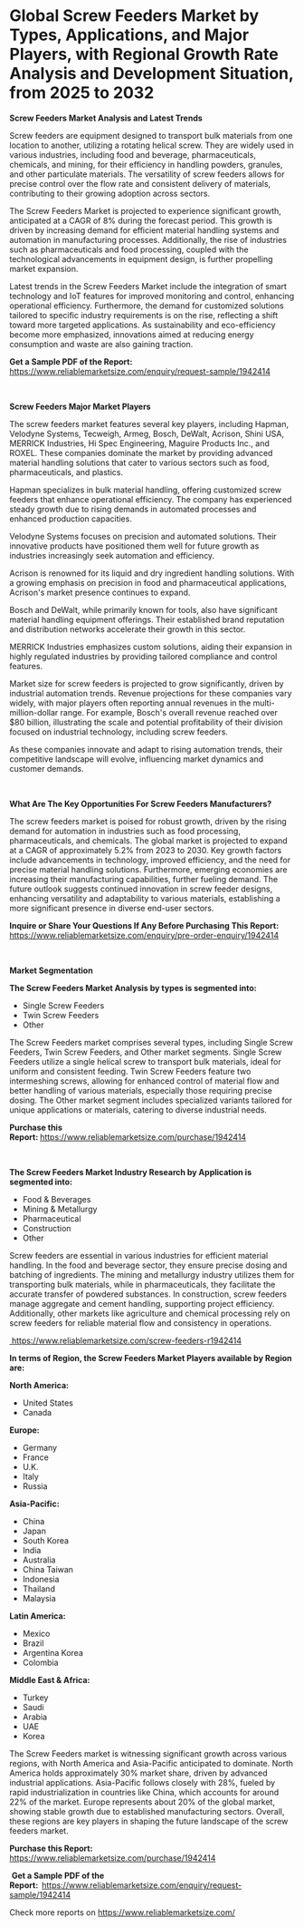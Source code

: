 <p><h1>Global Screw Feeders Market by Types, Applications, and Major Players, with Regional Growth Rate Analysis and Development Situation, from 2025 to 2032</h1></p><p><strong>Screw Feeders Market Analysis and Latest Trends</strong></p>
<p><p>Screw feeders are equipment designed to transport bulk materials from one location to another, utilizing a rotating helical screw. They are widely used in various industries, including food and beverage, pharmaceuticals, chemicals, and mining, for their efficiency in handling powders, granules, and other particulate materials. The versatility of screw feeders allows for precise control over the flow rate and consistent delivery of materials, contributing to their growing adoption across sectors.</p><p>The Screw Feeders Market is projected to experience significant growth, anticipated at a CAGR of 8% during the forecast period. This growth is driven by increasing demand for efficient material handling systems and automation in manufacturing processes. Additionally, the rise of industries such as pharmaceuticals and food processing, coupled with the technological advancements in equipment design, is further propelling market expansion.</p><p>Latest trends in the Screw Feeders Market include the integration of smart technology and IoT features for improved monitoring and control, enhancing operational efficiency. Furthermore, the demand for customized solutions tailored to specific industry requirements is on the rise, reflecting a shift toward more targeted applications. As sustainability and eco-efficiency become more emphasized, innovations aimed at reducing energy consumption and waste are also gaining traction.</p></p>
<p><strong>Get a Sample PDF of the Report:&nbsp;</strong> <a href="https://www.reliablemarketsize.com/enquiry/request-sample/1942414?utm_campaign=1903&utm_medium=2&utm_source=Github&utm_content=ia&utm_term=23022025&utm_id=screw-feeders">https://www.reliablemarketsize.com/enquiry/request-sample/1942414</a></p>
<p>&nbsp;</p>
<p><strong>Screw Feeders Major Market Players</strong></p>
<p><p>The screw feeders market features several key players, including Hapman, Velodyne Systems, Tecweigh, Armeg, Bosch, DeWalt, Acrison, Shini USA, MERRICK Industries, Hi Spec Engineering, Maguire Products Inc., and ROXEL. These companies dominate the market by providing advanced material handling solutions that cater to various sectors such as food, pharmaceuticals, and plastics.</p><p>Hapman specializes in bulk material handling, offering customized screw feeders that enhance operational efficiency. The company has experienced steady growth due to rising demands in automated processes and enhanced production capacities.</p><p>Velodyne Systems focuses on precision and automated solutions. Their innovative products have positioned them well for future growth as industries increasingly seek automation and efficiency.</p><p>Acrison is renowned for its liquid and dry ingredient handling solutions. With a growing emphasis on precision in food and pharmaceutical applications, Acrison's market presence continues to expand.</p><p>Bosch and DeWalt, while primarily known for tools, also have significant material handling equipment offerings. Their established brand reputation and distribution networks accelerate their growth in this sector.</p><p>MERRICK Industries emphasizes custom solutions, aiding their expansion in highly regulated industries by providing tailored compliance and control features.</p><p>Market size for screw feeders is projected to grow significantly, driven by industrial automation trends. Revenue projections for these companies vary widely, with major players often reporting annual revenues in the multi-million-dollar range. For example, Bosch's overall revenue reached over $80 billion, illustrating the scale and potential profitability of their division focused on industrial technology, including screw feeders.</p><p>As these companies innovate and adapt to rising automation trends, their competitive landscape will evolve, influencing market dynamics and customer demands.</p></p>
<p>&nbsp;</p>
<p><strong>What Are The Key Opportunities For Screw Feeders Manufacturers?</strong></p>
<p><p>The screw feeders market is poised for robust growth, driven by the rising demand for automation in industries such as food processing, pharmaceuticals, and chemicals. The global market is projected to expand at a CAGR of approximately 5.2% from 2023 to 2030. Key growth factors include advancements in technology, improved efficiency, and the need for precise material handling solutions. Furthermore, emerging economies are increasing their manufacturing capabilities, further fueling demand. The future outlook suggests continued innovation in screw feeder designs, enhancing versatility and adaptability to various materials, establishing a more significant presence in diverse end-user sectors.</p></p>
<p><strong>Inquire or Share Your Questions If Any Before Purchasing This Report:</strong> <a href="https://www.reliablemarketsize.com/enquiry/pre-order-enquiry/1942414?utm_campaign=1903&utm_medium=2&utm_source=Github&utm_content=ia&utm_term=23022025&utm_id=screw-feeders">https://www.reliablemarketsize.com/enquiry/pre-order-enquiry/1942414</a></p>
<p>&nbsp;</p>
<p><strong>Market Segmentation</strong></p>
<p><strong>The Screw Feeders Market Analysis by types is segmented into:</strong></p>
<p><ul><li>Single Screw Feeders</li><li>Twin Screw Feeders</li><li>Other</li></ul></p>
<p><p>The Screw Feeders market comprises several types, including Single Screw Feeders, Twin Screw Feeders, and Other market segments. Single Screw Feeders utilize a single helical screw to transport bulk materials, ideal for uniform and consistent feeding. Twin Screw Feeders feature two intermeshing screws, allowing for enhanced control of material flow and better handling of various materials, especially those requiring precise dosing. The Other market segment includes specialized variants tailored for unique applications or materials, catering to diverse industrial needs.</p></p>
<p><strong>Purchase this Report:&nbsp;</strong><a href="https://www.reliablemarketsize.com/purchase/1942414?utm_campaign=1903&utm_medium=2&utm_source=Github&utm_content=ia&utm_term=23022025&utm_id=screw-feeders">https://www.reliablemarketsize.com/purchase/1942414</a></p>
<p>&nbsp;</p>
<p><strong>The Screw Feeders Market Industry Research by Application is segmented into:</strong></p>
<p><ul><li>Food & Beverages</li><li>Mining & Metallurgy</li><li>Pharmaceutical</li><li>Construction</li><li>Other</li></ul></p>
<p><p>Screw feeders are essential in various industries for efficient material handling. In the food and beverage sector, they ensure precise dosing and batching of ingredients. The mining and metallurgy industry utilizes them for transporting bulk materials, while in pharmaceuticals, they facilitate the accurate transfer of powdered substances. In construction, screw feeders manage aggregate and cement handling, supporting project efficiency. Additionally, other markets like agriculture and chemical processing rely on screw feeders for reliable material flow and consistency in operations.</p></p>
<p><a href="https://www.reliablemarketsize.com/screw-feeders-r1942414?utm_campaign=1903&utm_medium=2&utm_source=Github&utm_content=ia&utm_term=23022025&utm_id=screw-feeders">&nbsp;https://www.reliablemarketsize.com/screw-feeders-r1942414</a></p>
<p><strong>In terms of Region, the Screw Feeders Market Players available by Region are:</strong></p>
<p>
    <p> <strong> North America: </strong>
        <ul>
            <li>United States</li>
            <li>Canada</li>
        </ul>
        </p> 
    <p> <strong> Europe: </strong>
        <ul>
            <li>Germany</li>
            <li>France</li>
            <li>U.K.</li>
            <li>Italy</li>
            <li>Russia</li>
        </ul>
        </p> 
    <p> <strong> Asia-Pacific: </strong>
        <ul>
            <li>China</li>
            <li>Japan</li>
            <li>South Korea</li>
            <li>India</li>
            <li>Australia</li>
            <li>China Taiwan</li>
            <li>Indonesia</li>
            <li>Thailand</li>
            <li>Malaysia</li>
        </ul>
        </p> 
    <p> <strong> Latin America: </strong>
        <ul>
            <li>Mexico</li>
            <li>Brazil</li>
            <li>Argentina Korea</li>
            <li>Colombia</li>
        </ul>
        </p> 
    <p> <strong> Middle East & Africa: </strong>
        <ul>
            <li>Turkey</li>
            <li>Saudi</li>
            <li>Arabia</li>
            <li>UAE</li>
            <li>Korea</li>
        </ul>
    </p>
    </p>
<p><p>The Screw Feeders market is witnessing significant growth across various regions, with North America and Asia-Pacific anticipated to dominate. North America holds approximately 30% market share, driven by advanced industrial applications. Asia-Pacific follows closely with 28%, fueled by rapid industrialization in countries like China, which accounts for around 22% of the market. Europe represents about 20% of the global market, showing stable growth due to established manufacturing sectors. Overall, these regions are key players in shaping the future landscape of the screw feeders market.</p></p>
<p><strong>Purchase this Report: </strong><a href="https://www.reliablemarketsize.com/purchase/1942414?utm_campaign=1903&utm_medium=2&utm_source=Github&utm_content=ia&utm_term=23022025&utm_id=screw-feeders">https://www.reliablemarketsize.com/purchase/1942414</a></p>
<p>&nbsp;<strong>Get a Sample PDF of the Report:&nbsp;&nbsp;</strong><a href="https://www.reliablemarketsize.com/enquiry/request-sample/1942414?utm_campaign=1903&utm_medium=2&utm_source=Github&utm_content=ia&utm_term=23022025&utm_id=screw-feeders">https://www.reliablemarketsize.com/enquiry/request-sample/1942414</a></p>
<p><strong></strong></p>
<p>Check more reports on <a href="https://www.reliablemarketsize.com/?utm_campaign=1903&utm_medium=2&utm_source=Github&utm_content=ia&utm_term=23022025&utm_id=screw-feeders">https://www.reliablemarketsize.com/</a></p>